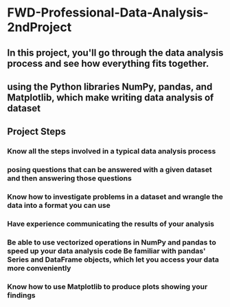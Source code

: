 # FWD-Professional-Data-Analysis-2ndProject

## In this project, you'll go through the data analysis process and see how everything fits together. 
## using the Python libraries NumPy, pandas, and Matplotlib, which make writing data analysis of dataset

## Project Steps
### Know all the steps involved in a typical data analysis process 
### posing questions that can be answered with a given dataset and then answering those questions 
### Know how to investigate problems in a dataset and wrangle the data into a format you can use 
### Have experience communicating the results of your analysis 
### Be able to use vectorized operations in NumPy and pandas to speed up your data analysis code Be familiar with pandas' Series and DataFrame objects, which let you access your data more conveniently 
### Know how to use Matplotlib to produce plots showing your findings
